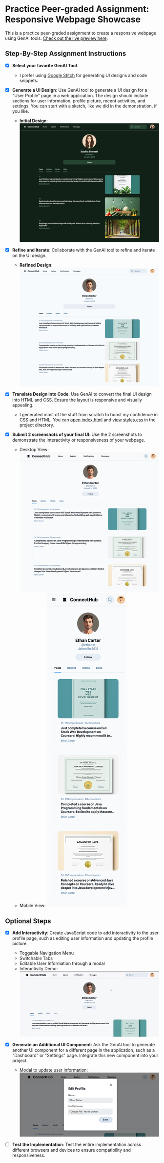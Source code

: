 # Practice Peer-graded Assignment: Responsive Webpage Showcase

This is a practice peer-graded assignment to create a responsive webpage using GenAI tools. [Check out the live preview here](https://shaizcodes.github.io/GenAI-for-Front-End-Developers/peer-graded-assignment/project/).

## Step-By-Step Assignment Instructions

- [x] **Select your favorite GenAI Tool**.

  - I prefer using [Google Stitch](https://stitch.withgoogle.com/) for generating UI designs and code snippets.

- [x] **Generate a UI Design**: Use GenAI tool to generate a UI design for a "User Profile" page in a web application. The design should include sections for user information, profile picture, recent activities, and settings. You can start with a sketch, like we did in the demonstration, if you like.

  - **Initial Design**: ![Initial design of User Profile screen](./design/user-profile-web-app.png)

- [x] **Refine and Iterate**: Collaborate with the GenAI tool to refine and iterate on the UI design.

  - **Refined Design**: ![Refined design of User Profile screen](./design/user-profile-web-app-v1.png)

- [x] **Translate Design into Code**: Use GenAI to convert the final UI design into HTML and CSS. Ensure the layout is responsive and visually appealing.

  - I generated most of the stuff from scratch to boost my confidence in CSS and HTML. You can [open index.html](./project/index.html) and [view styles.css](./project/style.css) in the project directory.

- [x] **Submit 2 screenshots of your final UI**: Use the 2 screenshots to demonstrate the interactivity or responsiveness of your webpage.

  - Desktop View: ![Desktop View Screenshot](./screenshots/desktop-view.png)
  - Mobile View: ![Mobile View Screenshot](./screenshots/mobile-view.png)

## Optional Steps

- [x] **Add Interactivity**: Create JavaScript code to add interactivity to the user profile page, such as editing user information and updating the profile picture.

  - Toggable Navigation Menu
  - Switchable Tabs
  - Editable User Information through a modal
  - Interactivity Demo: ![Interactivity Demo](./demo/interactivity-demo.gif)

- [x] **Generate an Additional UI Component**: Ask the GenAI tool to generate another UI component for a different page in the application, such as a "Dashboard" or "Settings" page. Integrate this new component into your project.

  - Modal to update user information:
  ![Modal to edit user profile](./screenshots/edit-profile-modal.png)

- [ ] **Test the Implementation**: Test the entire implementation across different browsers and devices to ensure compatibility and responsiveness.
